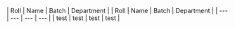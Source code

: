 | Roll | Name | Batch | Department |
| Roll | Name | Batch | Department |
| --- | --- | --- | --- |
| test | test | test | test |
